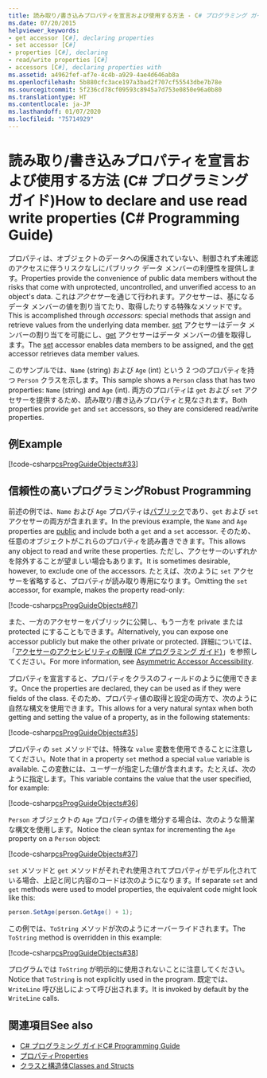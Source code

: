 ```yaml
---
title: 読み取り/書き込みプロパティを宣言および使用する方法 - C# プログラミング ガイド
ms.date: 07/20/2015
helpviewer_keywords:
- get accessor [C#], declaring properties
- set accessor [C#]
- properties [C#], declaring
- read/write properties [C#]
- accessors [C#], declaring properties with
ms.assetid: a4962fef-af7e-4c4b-a929-4ae4d646ab8a
ms.openlocfilehash: 5b880cfc3ace197a3bad2f707cf55543dbe7b78e
ms.sourcegitcommit: 5f236cd78cf09593c8945a7d753e0850e96a0b80
ms.translationtype: HT
ms.contentlocale: ja-JP
ms.lasthandoff: 01/07/2020
ms.locfileid: "75714929"
---
```

# <a name="how-to-declare-and-use-read-write-properties-c-programming-guide"></a><span data-ttu-id="c0c17-102">読み取り/書き込みプロパティを宣言および使用する方法 (C# プログラミング ガイド)</span><span class="sxs-lookup"><span data-stu-id="c0c17-102">How to declare and use read write properties (C# Programming Guide)</span></span>
<span data-ttu-id="c0c17-103">プロパティは、オブジェクトのデータへの保護されていない、制御されず未確認のアクセスに伴うリスクなしにパブリック データ メンバーの利便性を提供します。</span><span class="sxs-lookup"><span data-stu-id="c0c17-103">Properties provide the convenience of public data members without the risks that come with unprotected, uncontrolled, and unverified access to an object's data.</span></span> <span data-ttu-id="c0c17-104">これは*アクセサー*を通じて行われます。アクセサーは、基になるデータ メンバーの値を割り当てたり、取得したりする特殊なメソッドです。</span><span class="sxs-lookup"><span data-stu-id="c0c17-104">This is accomplished through *accessors*: special methods that assign and retrieve values from the underlying data member.</span></span> <span data-ttu-id="c0c17-105">[set](../../language-reference/keywords/set.md) アクセサーはデータ メンバーの割り当てを可能にし、[get](../../language-reference/keywords/get.md) アクセサーはデータ メンバーの値を取得します。</span><span class="sxs-lookup"><span data-stu-id="c0c17-105">The [set](../../language-reference/keywords/set.md) accessor enables data members to be assigned, and the [get](../../language-reference/keywords/get.md) accessor retrieves data member values.</span></span>  
  
 <span data-ttu-id="c0c17-106">このサンプルでは、`Name` (string) および `Age` (int) という 2 つのプロパティを持つ `Person` クラスを示します。</span><span class="sxs-lookup"><span data-stu-id="c0c17-106">This sample shows a `Person` class that has two properties: `Name` (string) and `Age` (int).</span></span> <span data-ttu-id="c0c17-107">両方のプロパティは `get` および `set` アクセサーを提供するため、読み取り/書き込みプロパティと見なされます。</span><span class="sxs-lookup"><span data-stu-id="c0c17-107">Both properties provide `get` and `set` accessors, so they are considered read/write properties.</span></span>  
  
## <a name="example"></a><span data-ttu-id="c0c17-108">例</span><span class="sxs-lookup"><span data-stu-id="c0c17-108">Example</span></span>  
 [!code-csharp[csProgGuideObjects#33](~/samples/snippets/csharp/VS_Snippets_VBCSharp/csProgGuideObjects/CS/Objects.cs#33)]  
  
## <a name="robust-programming"></a><span data-ttu-id="c0c17-109">信頼性の高いプログラミング</span><span class="sxs-lookup"><span data-stu-id="c0c17-109">Robust Programming</span></span>  
 <span data-ttu-id="c0c17-110">前述の例では、`Name` および `Age` プロパティは[パブリック](../../language-reference/keywords/public.md)であり、`get` および `set` アクセサーの両方が含まれます。</span><span class="sxs-lookup"><span data-stu-id="c0c17-110">In the previous example, the `Name` and `Age` properties are [public](../../language-reference/keywords/public.md) and include both a `get` and a `set` accessor.</span></span> <span data-ttu-id="c0c17-111">そのため、任意のオブジェクトがこれらのプロパティを読み書きできます。</span><span class="sxs-lookup"><span data-stu-id="c0c17-111">This allows any object to read and write these properties.</span></span> <span data-ttu-id="c0c17-112">ただし、アクセサーのいずれかを除外することが望ましい場合もあります。</span><span class="sxs-lookup"><span data-stu-id="c0c17-112">It is sometimes desirable, however, to exclude one of the accessors.</span></span> <span data-ttu-id="c0c17-113">たとえば、次のように `set` アクセサーを省略すると、プロパティが読み取り専用になります。</span><span class="sxs-lookup"><span data-stu-id="c0c17-113">Omitting the `set` accessor, for example, makes the property read-only:</span></span>  
  
 [!code-csharp[csProgGuideObjects#87](~/samples/snippets/csharp/VS_Snippets_VBCSharp/csProgGuideObjects/CS/Objects.cs#87)]  
  
 <span data-ttu-id="c0c17-114">また、一方のアクセサーをパブリックに公開し、もう一方を private または protected にすることもできます。</span><span class="sxs-lookup"><span data-stu-id="c0c17-114">Alternatively, you can expose one accessor publicly but make the other private or protected.</span></span> <span data-ttu-id="c0c17-115">詳細については、「[アクセサーのアクセシビリティの制限 (C# プログラミング ガイド)](./restricting-accessor-accessibility.md)」を参照してください。</span><span class="sxs-lookup"><span data-stu-id="c0c17-115">For more information, see [Asymmetric Accessor Accessibility](./restricting-accessor-accessibility.md).</span></span>  
  
 <span data-ttu-id="c0c17-116">プロパティを宣言すると、プロパティをクラスのフィールドのように使用できます。</span><span class="sxs-lookup"><span data-stu-id="c0c17-116">Once the properties are declared, they can be used as if they were fields of the class.</span></span> <span data-ttu-id="c0c17-117">そのため、プロパティ値の取得と設定の両方で、次のように自然な構文を使用できます。</span><span class="sxs-lookup"><span data-stu-id="c0c17-117">This allows for a very natural syntax when both getting and setting the value of a property, as in the following statements:</span></span>  
  
 [!code-csharp[csProgGuideObjects#35](~/samples/snippets/csharp/VS_Snippets_VBCSharp/csProgGuideObjects/CS/Objects.cs#35)]  
  
 <span data-ttu-id="c0c17-118">プロパティの `set` メソッドでは、特殊な `value` 変数を使用できることに注意してください。</span><span class="sxs-lookup"><span data-stu-id="c0c17-118">Note that in a property `set` method a special `value` variable is available.</span></span> <span data-ttu-id="c0c17-119">この変数には、ユーザーが指定した値が含まれます。たとえば、次のように指定します。</span><span class="sxs-lookup"><span data-stu-id="c0c17-119">This variable contains the value that the user specified, for example:</span></span>  
  
 [!code-csharp[csProgGuideObjects#36](~/samples/snippets/csharp/VS_Snippets_VBCSharp/csProgGuideObjects/CS/Objects.cs#36)]  
  
 <span data-ttu-id="c0c17-120">`Person` オブジェクトの `Age` プロパティの値を増分する場合は、次のような簡潔な構文を使用します。</span><span class="sxs-lookup"><span data-stu-id="c0c17-120">Notice the clean syntax for incrementing the `Age` property on a `Person` object:</span></span>  
  
 [!code-csharp[csProgGuideObjects#37](~/samples/snippets/csharp/VS_Snippets_VBCSharp/csProgGuideObjects/CS/Objects.cs#37)]  
  
 <span data-ttu-id="c0c17-121">`set` メソッドと `get` メソッドがそれぞれ使用されてプロパティがモデル化されている場合、上記と同じ内容のコードは次のようになります。</span><span class="sxs-lookup"><span data-stu-id="c0c17-121">If separate `set` and `get` methods were used to model properties, the equivalent code might look like this:</span></span>  
  
```csharp  
person.SetAge(person.GetAge() + 1);   
```  
  
 <span data-ttu-id="c0c17-122">この例では、`ToString` メソッドが次のようにオーバーライドされます。</span><span class="sxs-lookup"><span data-stu-id="c0c17-122">The `ToString` method is overridden in this example:</span></span>  
  
 [!code-csharp[csProgGuideObjects#38](~/samples/snippets/csharp/VS_Snippets_VBCSharp/csProgGuideObjects/CS/Objects.cs#38)]  
  
 <span data-ttu-id="c0c17-123">プログラムでは `ToString` が明示的に使用されないことに注意してください。</span><span class="sxs-lookup"><span data-stu-id="c0c17-123">Notice that `ToString` is not explicitly used in the program.</span></span> <span data-ttu-id="c0c17-124">既定では、`WriteLine` 呼び出しによって呼び出されます。</span><span class="sxs-lookup"><span data-stu-id="c0c17-124">It is invoked by default by the `WriteLine` calls.</span></span>  
  
## <a name="see-also"></a><span data-ttu-id="c0c17-125">関連項目</span><span class="sxs-lookup"><span data-stu-id="c0c17-125">See also</span></span>

- [<span data-ttu-id="c0c17-126">C# プログラミング ガイド</span><span class="sxs-lookup"><span data-stu-id="c0c17-126">C# Programming Guide</span></span>](../index.md)
- [<span data-ttu-id="c0c17-127">プロパティ</span><span class="sxs-lookup"><span data-stu-id="c0c17-127">Properties</span></span>](./properties.md)
- [<span data-ttu-id="c0c17-128">クラスと構造体</span><span class="sxs-lookup"><span data-stu-id="c0c17-128">Classes and Structs</span></span>](./index.md)
